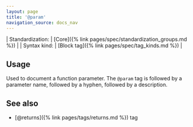 ```yaml
---
layout: page
title: '@param'
navigation_source: docs_nav
---
```


| Standardization: | [Core]({% link pages/spec/standardization_groups.md %}) |
| Syntax kind: | [Block tag]({% link pages/spec/tag_kinds.md %}) |


## Usage

Used to document a function parameter.  The `@param` tag is followed by a parameter name, followed by a hyphen,
followed by a description.


## See also

- [@returns]({% link pages/tags/returns.md %}) tag
